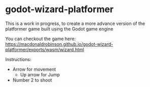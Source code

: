 # godot-wizard-platformer
This is a work in progress, to create a more advance version of the platformer game built using the Godot game engine

You can checkout the game here: https://macdonaldrobinson.github.io/godot-wizard-platformer/exports/wasm/wizard.html

Instructions:
- Arrow for movement
  - Up arrow for Jump
- Number 2 to shoot
